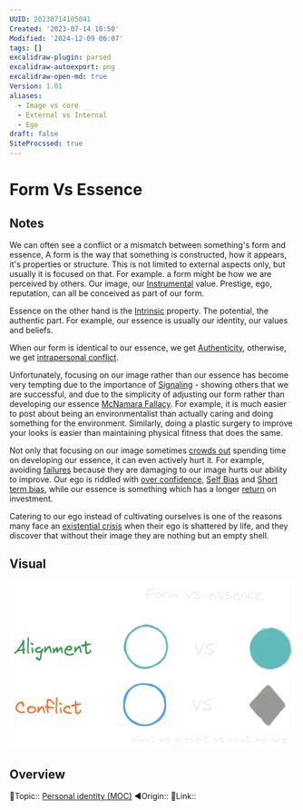 ```yaml
---
UUID: 20230714105041
Created: '2023-07-14 10:50'
Modified: '2024-12-09 06:07'
tags: []
excalidraw-plugin: parsed
excalidraw-autoexport: png
excalidraw-open-md: true
Version: 1.01
aliases:
  - Image vs core
  - External vs Internal
  - Ego
draft: false
SiteProcssed: true
---
```


# Form Vs Essence

## Notes

We can often see a conflict or a mismatch between something's form and essence,
A form is the way that something is constructed, how it appears, it's properties or structure. This is not limited to external aspects only, but usually it is focused on that. For example. a form might be how we are perceived by others. Our image, our [Instrumental](/notes/instrumental.md) value. Prestige, ego, reputation, can all be conceived as part of our form.

Essence on the other hand is the [Intrinsic](/notes/intrinsic.md) property. The potential, the authentic part. For example, our essence is usually our identity, our values and beliefs.

When our form is identical to our essence, we get [Authenticity](/notes/authenticity.md), otherwise, we get [intrapersonal conflict](/notes/a-person-is-a-community.md).

Unfortunately, focusing on our image rather than our essence has become very tempting due to the importance of [Signaling](/notes/signaling.md) - showing others that we are successful, and due to the simplicity of adjusting our form rather than developing our essence [McNamara Fallacy](/notes/mcnamara-fallacy.md). For example, it is much easier to post about being an environmentalist than actually caring and doing something for the environment. Similarly, doing a plastic surgery to improve your looks is easier than maintaining physical fitness that does the same.

Not only that focusing on our image sometimes [crowds out](/notes/crowding-out.md) spending time on developing our essence, it can even actively hurt it. For example, avoiding [failures](/notes/failure.md) because they are damaging to our image hurts our ability to improve. Our ego is riddled with [over confidence](/notes/over-confidence.md), [Self Bias](/notes/self-bias.md) and [Short term bias](/notes/present-bias.md), while our essence is something which has a longer [return](/notes/compounding.md) on investment.

Catering to our ego instead of cultivating ourselves is one of the reasons many face an [existential crisis](/notes/absurdity-of-existence.md) when their ego is shattered by life, and they discover that without their image they are nothing but an empty shell.

## Visual

![form vs essence.webp](/notes/form-vs-essence.webp)

## Overview
🔼Topic:: [Personal identity (MOC)](/mocs/personal-identity-moc.md)
◀Origin::
🔗Link::
